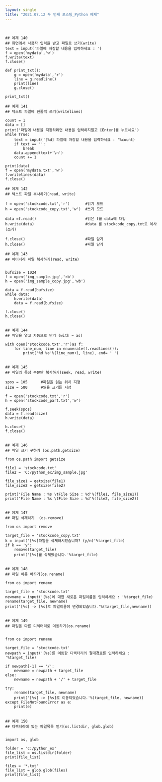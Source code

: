```yaml
---
layout: single
title: "2021.07.12 두 번째 포스팅_Python 예제"
---
```


<pre>
<code>

## 예제 140
## 화면에서 사용자 입력을 받고 파일로 쓰기(write)
text = input('파일에 저장할 내용을 입력하세요 : ')
f = open('mydata','w')
f.write(text)
f.close()

def print_txt():
    g = open('mydata','r')
    line = g.readline()
    print(line)
    g.close()

print_txt()

## 예제 141
## 텍스트 파일에 한줄씩 쓰기(writelines)

count = 1
data = []
print('파일에 내용을 저장하려면 내용을 입력하지말고 [Enter]를 누르세요')
while True:
    text = input('[%d] 파일에 저장할 내용을 입력하세요 : '%count)
    if text == '':
        break
    data.append(text+'\n')
    count += 1

print(data)
f = open('mydata.txt','w')
f.writelines(data)
f.close()

## 예제 142
## 텍스트 파일 복사하기(read, write)

f = open('stockcode.txt','r')       #읽기 모드
h = open('stockcode_copy.txt','w')  #쓰기 모드

data =f.read()                      #읽은 f를 data에 대입
h.write(data)                       #data 를 stockcode_copy.txt로 복사(쓰기)

f.close()                           #파일 닫기
h.close()                           #파일 닫기

## 예제 143
## 바이너리 파일 복사하기(read, write)


bufsize = 1024
f = open('img_sample.jpg','rb')
h = open('img_sample_copy.jpg','wb')

data = f.read(bufsize)
while data:
    h.write(data)
    data = f.read(bufsize)

f.close()
h.close()


## 예제 144
## 파일을 열고 자동으로 닫기 (with ~ as)

with open('stockcode.txt','r')as f:
    for line_num, line in enumerate(f.readlines()):
        print('%d %s'%(line_num+1, line), end= ' ')


## 예제 145
## 파일의 특정 부분만 복사하기(seek, read, write)

spos = 105      #파일을 읽는 위치 지정
size = 500      #읽을 크기를 지정

f = open('stockcode.txt','r')
h = open('stockcode_part.txt','w')

f.seek(spos)
data = f.read(size)
h.write(data)

h.close()
f.close()


## 예제 146
## 파일 크기 구하기 (os.path.getsize)

from os.path import getsize

file1 = 'stockcode.txt'
file2 = 'C:/python_ex/img_sample.jpg'

file_size1 = getsize(file1)
file_size2 = getsize(file2)

print('File Name : %s \tFile Size : %d'%(file1, file_size1))
print('File Name : %s \tFile Size : %d'%(file2, file_size2))


## 예제 147
## 파일 삭제하기  (os.remove)

from os import remove

target_file = 'stockcode_copy.txt'
k = input('[%s]파일을 삭제하시겠습니까? (y/n)'%target_file)
if k == 'y':
    remove(target_file)
    print('[%s]를 삭제했습니다.'%target_file)


## 예제 148
## 파일 이름 바꾸기(os.rename)

from os import rename

target_file = 'stockcode.txt'
newname = input('[%s]에 대한 새로운 파일이름을 입력하세요 : '%target_file)
rename(target_file, newname)
print('[%s] -> [%s]로 파일이름이 변경되었습니다.'%(target_file,newname))


## 예제 149
## 파일을 다른 디렉터리로 이동하기(os.rename)


from os import rename

target_file = 'stockcode.txt'
newpath = input('[%s]를 이동할 디렉터리의 절대경로를 입력하세요 : '%target_file)

if newpath[-1] == '/':
    newname = newpath + target_file
else:
    newname = newpath + '/' + target_file

try:
    rename(target_file, newname)
    print('[%s] -> [%s]로 이동되었습니다.'%(target_file, newname))
except FileNotFoundError as e:
    print(e)
</code>
</pre>

```
## 예제 150
## 디렉터리에 있는 파일목록 얻기(os.listdir, glob.glob)


import os, glob

folder = 'c:/python_ex'
file_list = os.listdir(folder)
print(file_list)

files = '*.txt'
file_list = glob.glob(files)
print(file_list)

```


